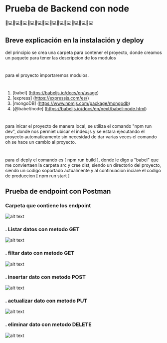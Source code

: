 # Prueba de Backend con node
🧑💻🧑💻🧑💻🧑💻🧑💻🧑💻🧑💻🧑💻🧑💻🧑💻🧑💻🧑💻
## Breve explicación en la instalación y deploy
del principio se crea una carpeta para contener el proyecto,
donde creamos un paquete para tener las descripcion de los modulos
#
para el proyecto importaremos modulos.
#
1. [babel] (https://babeljs.io/docs/en/usage)
1. [express] (https://expressjs.com/es/)
1. [mongoDB] (https://www.npmjs.com/package/mongodb)
1. [@babel/node] (https://babeljs.io/docs/en/next/babel-node.html)
#
para inicar el proyecto de manera local, se utiliza el comando "npm run dev", donde nos permiet ubicar el index.js y se estara ejecutando el proyecto automaticamente sin necesidad de dar varias veces el comando oh se hace un cambio al proyecto.
#
para el deply el comando es [ npm run build ], donde le digo a "babel" que me conviertaen la carpeta src y cree dist, siendo un directorio del proyecto, siendo un codigo soportado actualmente
y al continuacion inciare el codigo de produccion [ npm run start ]
## Prueba de endpoint con Postman
### Carpeta que contiene los endpoint
![alt text](mvc-express-evidence/container.png "CRUD")
### . Listar datos con metodo GET
![alt text](mvc-express-evidence/lister.png "diagrama base dedatos")
### . filtar dato con metodo GET
![alt text](mvc-express-evidence/filter.png "diagrama base dedatos")
### . insertar dato con metodo POST
![alt text](mvc-express-evidence/insert.png "diagrama base dedatos")
### . actualizar dato con metodo PUT
![alt text](mvc-express-evidence/update.png "diagrama base dedatos")
### . eliminar dato con metodo DELETE
![alt text](mvc-express-evidence/delete.png "diagrama base dedatos")
